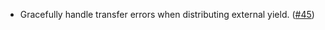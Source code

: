 - Gracefully handle transfer errors when distributing external yield. ([#45](https://github.com/noble-assets/dollar/pull/45))
